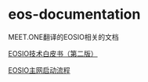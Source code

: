 # eos-documentation


MEET.ONE翻译的EOSIO相关的文档

[EOSIO技术白皮书（第二版）](EOSIO-whitepaper-2.0-Chinese.md)

[EOSIO主网启动流程](EOSIO-BIOS.md)
